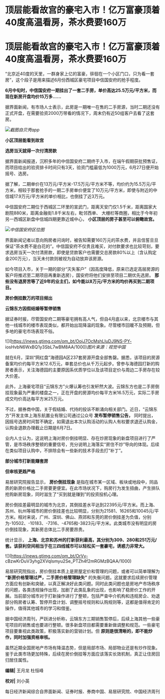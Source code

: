 # 顶层能看故宫的豪宅入市！亿万富豪顶着40度高温看房，茶水费要160万

# 顶层能看故宫的豪宅入市！亿万富豪顶着40度高温看房，茶水费要160万

“北京近40度的天里，一群身家上亿的富豪，徘徊在一个小区门口，只为看一套房”，这个段子是用来描述6月份西城区豪宅项目中信国安府的抢手程度。

**6月中旬时，中信国安府一期挂出了一套二手房，单价高达25.5万元/平方米，而现在新房开盘均价15万多......**

据界面新闻，有市场人士表示，此房是一期唯一在售的二手房源，当时二期还没有正式开盘，在需要验资2000万带看的情况下，周末仍有近50组客户去看了这套房。

![](https://inews.gtimg.com/om_bt/O049MlSh6RCnBsBF8W-eNxmzQoZKoFnyxkEkF7n2RvxPEAA/1000)_截图自贝壳app_

**小区顶层能看到故宫**

**选房当天就得一次付清房款**

据界面新闻报道，沉积多年的中信国安府二期终于入市，在端午假期获批预售证，而项目给出的验资排卡时间只有3天，验资门槛最低为1000万元，6月27日便开始摇号、选房。

据了解，二期单价在13万元/平方米-17.5万元/平方米不等，均价约为15.5万元/平方米，相较于那套抢手的一期二手房单价便宜了10万元/平方米，即使与附近的中信城17.9万元/平方米的单价相比，也倒挂了近3万元。

中信国安府二期位于西城区二环里的宣武门，距离天安门仅1.5千米，距离国家大剧院880米，距离金融街1.8千米左右，毗邻西单、
大栅栏等商圈，相比于今年初另一西城区新盘中信城四期更靠近城中心， **小区顶层的房子甚至可以俯瞰故宫。**

![](https://inews.gtimg.com/om_bt/ONYloRRUzUUu1_knhRA7XmELxH7_fm95Wao5v9_aoU_KMAA/1000)_中信国安府区位图_

界面新闻记者以意向购房者问询时，被告知需要160万元的茶水费，并且信誓旦旦保证“茶水费不是白花的”。中信国安府不仅贵且难买，对付款要求也比较苛刻，要求选房当天一次付清房款，即使是贷款客户也需要交总房款80%以上（含认购定金200万元），当天未付款则被视为自动放弃该房源。

如今项目入市，关于一期的部分“灭失客户”（因高度降低，原来已选定高层房源的客户将推迟至二期项目再重新选房），国安府将他们安排至项目二期优先选房。
**那些没有退房苦等了近9年的业主们，如今能以8万元/平方米的均价再买到二期项目。**

**房价倒挂数万的项目频出**

**云锦东方因假结婚等暂停销售**

据证券时报，尽管国安府二期等豪宅拥有高人气，但自4月底以来，北京楼市与其他一线城市的楼市表现类似，都开始出现降温的现象。尽管楼市回暖不及预期，但多地的豪宅市场表现不俗。

![](https://inews.gtimg.com/om_bt/OojJ7OcMshLIuDJ9NS-PY-
iosHvbN6WxBQ1y3SbL7wBM8AA/1000)_图片来源：视觉中国_

就在6月，深圳“网红盘”海德园A区237套房源开盘全部售罄。据悉，该项目的房源备案均价约每平方米12.6万元，单套总价也从千万元起步。曾参与海德园打新的购房者表示，关注海德园的主要原因系优质学位以及该项目定价与周边二手房存在较大价差。

此外，上海豪宅项目“云锦东方”火爆认筹也引发轩然大波。云锦东方也是二手房倒挂现象最为严重的楼盘之一，正在开盘的房源均价每平方米16.5万元，实际二手房成交均价高达每平方米25万元。

不过，据券商中国，关于假结婚、代持的投诉不断涌向相关部门。近日，“云锦东方”开发主体上海东航置业有限公司通过公众号 **发布暂停销售公告，**
同时提出，因摇号选房时间暂不确定，如需退出本次认购活动的认购人有权要求退还认购金，认购金退款办理截止日期是6月7日。

业内人士认为，这说明上海对房价倒挂明显、存在炒房现象的新盘项目进行了严管，是市场秩序整顿的重要信号，充分说明上海落实“房住不炒”导向的体现。后续在类似项目认购中，不排除会有一些新的技术手段去打“补丁”。

**部分城市打新能赚套房**

**但审核更趋严格**

易居研究院报告显示， **房价倒挂现象**
是指在城市某一区域、板块或地段中，同品质的新房价格比二手房要更便宜。在此市场状况下，购房行为发生扭曲，产生排队抢购新房现象，同时滋生了“买到就是赚到”的投资投机心理。

房价倒挂差最明显的城市为北京，其倒挂差水平达到22395元/平方米。而上海、苏州、杭州等城市的房价倒挂差也比较明显，分别为21581、16265和10045元/平方米。相对来说，广州、深圳、佛山、燕郊和东莞的房价倒挂差为负值，分别为-10502、-10183、-7316、-4765和-3823元/平方米。此类城市没有明显的房价倒挂现象，其新房总体比二手房要昂贵。

统计显示， **上海、北京和苏州的打新获利最高，其分别为309、280和251万元/套。该获利空间相当于在三四线城市可以轻松买一套豪宅，诱惑力非常大。**

![](https://inews.gtimg.com/om_bt/OrVy-
cBzwKrDuV3yhg2XVqIsmyu2Se_PTZh4f2mRGMzBQAA/1000)

易居研究院指出，房价倒挂本质上是房屋定价和管理的问题，或者可以简单理解为 **“新房价格管理过严，二手房价格管理缺失”**
的失衡问题。这就要求后续房价管理方面应有创新和突破，以真正解决好此类问题。同时此类问题也是房地产市场秩序的问题，各类违规操作出现，加剧了此类乱象的出现，也影响了稳房价工作的开展。当前部分城市对于打新操作进行了整顿，包括严查中介机构和违规房企、劝退部分购房者认筹、暂停开盘计划、调整摇号规则和认购规则等，这都是值得肯定的操作，值得其他城市的学习和借鉴。

据中国经济周刊，严跃进分析称，云锦东方三期销售暂停后，后续上海其他一些豪宅项目的销售或也要进行整顿。很多新盘项目都需要重新做调整和规范。一些豪宅项目要重视此类政策，积极落实新的营销计划。但
**原则是很清晰的，即不能炒作，同时加强资格审核。**

虽然近期全国房地产市场有降温态势，但是局部市场、局部物业还是有炒作现象。鉴于此类市场更加特殊，后续在房价倒挂等方面应该落实长效机制，真正让住房回归居住属性。

**编辑|** 王月龙 杜恒峰

**校对|** 刘小英

每日经济新闻综合自界面新闻、证券时报、券商中国、易居研究院、中国经济周刊

